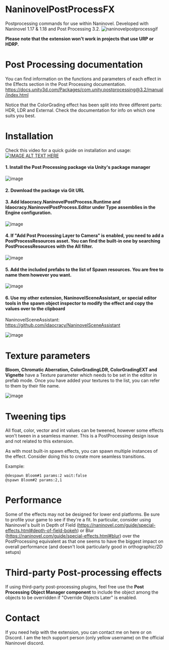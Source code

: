 # NaninovelPostProcessFX
Postprocessing commands for use within Naninovel. Developed with Naninovel 1.17 & 1.18 and Post Processing 3.2.
![naninovelpostprocessgif](https://user-images.githubusercontent.com/77254066/190400417-c9261f8f-93e7-4a5b-a745-6a93733d2ebb.gif)


**Please note that the extension won't work in projects that use URP or HDRP.**

# Post Processing documentation 

You can find information on the functions and parameters of each effect in the Effects section in the Post Processing documentation.
https://docs.unity3d.com/Packages/com.unity.postprocessing@3.2/manual/index.html

Notice that the ColorGrading effect has been split into three different parts: HDR, LDR and External. Check the documentation for info on which one suits you best.  

# Installation

Check this video for a quick guide on installation and usage:
[![IMAGE ALT TEXT HERE](https://img.youtube.com/vi/iAot5FwPO8w/0.jpg)](https://www.youtube.com/watch?v=iAot5FwPO8w)  

#### 1. Install the Post Processing package via Unity's package manager
![image](https://user-images.githubusercontent.com/77254066/189064761-83970d6f-3c8e-4077-b064-27bfebec6aa2.png)

#### 2. Download the package via Git URL

#### 3. Add Idaocracy.NaninovelPostProcess.Runtime and Idaocracy.NaninovelPostProcess.Editor under Type assemblies in the Engine configuration.
![image](https://user-images.githubusercontent.com/77254066/189537566-d564e248-4073-4917-b71a-4dcae11e4afd.png)

#### 4. If "Add Post Processing Layer to Camera" is enabled, you need to add a PostProcessResources asset. You can find the built-in one by searching PostProcessResources with the All filter.
![image](https://user-images.githubusercontent.com/77254066/189537431-001c919f-b9f6-4041-9342-c335d04453cf.png)

#### 5. Add the included prefabs to the list of Spawn resources. You are free to name them however you want. 
![image](https://user-images.githubusercontent.com/77254066/189537667-f873dccb-e740-4427-8931-08fc4e2dd4cf.png)

#### 6. Use my other extension, NaninovelSceneAssistant, or special editor tools in the spawn object inspector to modify the effect and copy the values over to the clipboard

NaninovelSceneAssistant: https://github.com/idaocracy/NaninovelSceneAssistant

![image](https://user-images.githubusercontent.com/77254066/190382028-34050f97-74a7-4100-9add-182596739239.png)

# Texture parameters

**Bloom, Chromatic Aberration, ColorGradingLDR, ColorGradingEXT and Vignette** have a Texture parameter which needs to be set in the editor in prefab mode. Once you have added your textures to the list, you can refer to them by their file name. 

![image](https://user-images.githubusercontent.com/77254066/190378680-f0b69c29-b8a6-4bd3-90c7-112ff6708171.png)

# Tweening tips

All float, color, vector and int values can be tweened, however some effects won't tween in a seamless manner. This is a PostProcessing design issue and not related to this extension. 

As with most built-in spawn effects, you can spawn multiple instances of the effect. Consider doing this to create more seamless transitions. 

Example:
```
@despawn Bloom#1 params:2 wait:false
@spawn Bloom#2 params:2,1 
```

# Performance

Some of the effects may not be designed for lower end platforms. Be sure to profile your game to see if they're a fit. In particular, consider using Naninovel's built in Depth of Field (https://naninovel.com/guide/special-effects.html#depth-of-field-bokeh) or Blur (https://naninovel.com/guide/special-effects.html#blur) over the PostProcessing equivalent as that one seems to have the biggest impact on overall performance (and doesn't look particularly good in orthographic/2D setups)

# Third-party Post-processing effects
If using third-party post-processing plugins, feel free use the **Post Processing Object Manager component** to include the object among the objects to be overridden if "Override Objects Later" is enabled.

# Contact

If you need help with the extension, you can contact me on here or on Discord. I am the tech support person (only yellow username) on the official Naninovel discord.

